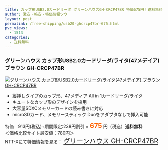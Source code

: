```yaml
---
title: カップ形USB2.0カードリーダ グリーンハウスGH-CRCP47BR 特価675円！送料無料！
author: 激安・格安・特価情報ツウ
layout: post
permalink: /free-shipping/usb20-ghcrcp47br-675.html
pvc_views:
  - 1513
categories:
  - 送料無料
---
```

### グリーンハウス カップ形USB2.0カードリーダ/ライタ(47メデイア) ブラウン GH-CRCP47BR

<div class="img-bg2 img_L">
  <a href="http://px.a8.net/svt/ejp?a8mat=ZYP6S+8IMA3E+S1Q+BWGDT&a8ejpredirect=http://nttxstore.jp/_II_GH13855171" target="_blank" title="グリーンハウス カップ形USB2.0カードリーダ/ライタ(47メデイア) ブラウン GH-CRCP47BR"><img src="http://i0.wp.com/image.nttxstore.jp/l2_images/G/GH/GH13855171.jpg?resize=120%2C120" border="0" alt="グリーンハウス カップ形USB2.0カードリーダ/ライタ(47メデイア) ブラウン GH-CRCP47BR" style="border: 0pt none;" data-recalc-dims="1" /></a>
</div>

<!--more-->

  * 縦挿しタイプのカップ形、47メディア All in 1カードリーダ/ライタ
  * キュートなカップ形のデザインを採用
  * 大容量SDXCメモリーカードの読み書きに対応
  * microSDカード、メモリースティック Duoをアダプタなしで挿入可能

特価　913円(税込)+期間限定:238円割引 = <span style="color: #ff6600; font-size: 150%;"><strong>675</strong></span> 円（税込）**送料無料**  
＜価格比較サイト最安値：780円＞  
NTT-Xにて特価情報を見る： <span style="font-size: 150%;"><a href="http://px.a8.net/svt/ejp?a8mat=ZYP6S+8IMA3E+S1Q+BWGDT&a8ejpredirect=http://nttxstore.jp/_II_GH13855171" target="_blank">グリーンハウス GH-CRCP47BR</a></span>